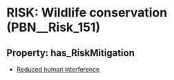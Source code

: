 # RISK: __Wildlife conservation__ (PBN__Risk_151)

## Property: has_RiskMitigation

* [Reduced human interference](PBN__RiskMitigation_186)

